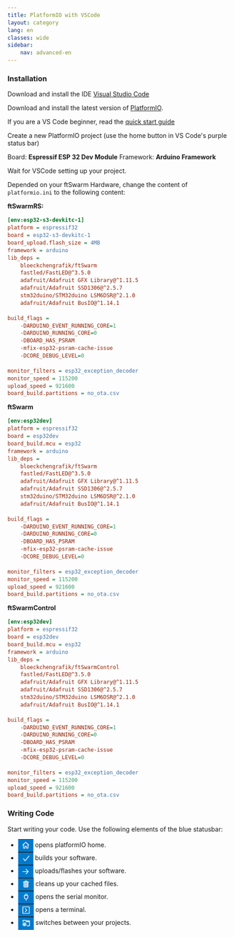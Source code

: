 ```yaml
---
title: PlatformIO with VSCode
layout: category
lang: en
classes: wide
sidebar:
    nav: advanced-en
---
```

### Installation

Download and install the IDE [Visual Studio Code](https://code.visualstudio.com/)

Download and install the latest version of [PlatformIO](https://platformio.org/install/ide?install=vscode).

If you are a VS Code beginner, read the [quick start guide](https://docs.platformio.org/page/ide/vscode.html#quick-start)

Create a new PlatformIO project (use the home button in VS Code's purple status bar)

Board: **Espressif ESP 32 Dev Module**
Framework: **Arduino Framework**

Wait for VSCode setting up your project.

Depended on your ftSwarm Hardware, change the content of `platformio.ini` to the following content:

**ftSwarmRS:**

```ini
[env:esp32-s3-devkitc-1]
platform = espressif32
board = esp32-s3-devkitc-1
board_upload.flash_size = 4MB
framework = arduino
lib_deps = 
    bloeckchengrafik/ftSwarm
	fastled/FastLED@^3.5.0
	adafruit/Adafruit GFX Library@^1.11.5
	adafruit/Adafruit SSD1306@^2.5.7
	stm32duino/STM32duino LSM6DSR@^2.1.0
	adafruit/Adafruit BusIO@^1.14.1

build_flags = 
	-DARDUINO_EVENT_RUNNING_CORE=1 
	-DARDUINO_RUNNING_CORE=0
	-DBOARD_HAS_PSRAM
    -mfix-esp32-psram-cache-issue
	-DCORE_DEBUG_LEVEL=0

monitor_filters = esp32_exception_decoder
monitor_speed = 115200
upload_speed = 921600
board_build.partitions = no_ota.csv
```

**ftSwarm**

```ini
[env:esp32dev]
platform = espressif32
board = esp32dev
board_build.mcu = esp32
framework = arduino
lib_deps = 
    bloeckchengrafik/ftSwarm
	fastled/FastLED@^3.5.0
	adafruit/Adafruit GFX Library@^1.11.5
	adafruit/Adafruit SSD1306@^2.5.7
	stm32duino/STM32duino LSM6DSR@^2.1.0
	adafruit/Adafruit BusIO@^1.14.1

build_flags = 
	-DARDUINO_EVENT_RUNNING_CORE=1 
	-DARDUINO_RUNNING_CORE=0
	-DBOARD_HAS_PSRAM
    -mfix-esp32-psram-cache-issue
	-DCORE_DEBUG_LEVEL=0

monitor_filters = esp32_exception_decoder
monitor_speed = 115200
upload_speed = 921600
board_build.partitions = no_ota.csv
```

**ftSwarmControl**

```ini
[env:esp32dev]
platform = espressif32
board = esp32dev
board_build.mcu = esp32
framework = arduino
lib_deps = 
    bloeckchengrafik/ftSwarmControl
	fastled/FastLED@^3.5.0
	adafruit/Adafruit GFX Library@^1.11.5
	adafruit/Adafruit SSD1306@^2.5.7
	stm32duino/STM32duino LSM6DSR@^2.1.0
	adafruit/Adafruit BusIO@^1.14.1

build_flags = 
	-DARDUINO_EVENT_RUNNING_CORE=1 
	-DARDUINO_RUNNING_CORE=0
	-DBOARD_HAS_PSRAM
    -mfix-esp32-psram-cache-issue
	-DCORE_DEBUG_LEVEL=0

monitor_filters = esp32_exception_decoder
monitor_speed = 115200
upload_speed = 921600
board_build.partitions = no_ota.csv
```

### Writing Code

Start writing your code. Use the following elements of the blue statusbar:

<style>
img { vertical-align: middle;important! }
</style>

- ![Home](/assets/img/vs_home.png) opens platformIO home. 
- ![build](/assets/img/vs_build.png) builds your software.
- ![upload](/assets/img/vs_upload.png) uploads/flashes your software.
- ![clean](/assets/img/vs_clean.png) cleans up your cached files.
- ![serial](/assets/img/vs_serial.png) opens the serial monitor.
- ![terminal](/assets/img/vs_terminal.png) opens a terminal.
- ![switch](/assets/img/vs_switch.png) switches between your projects.
